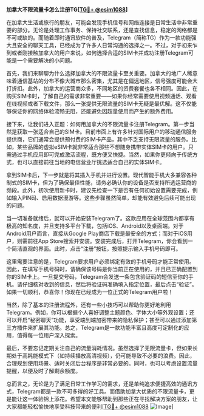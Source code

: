 **加拿大不限流量卡怎么注册TG[[TG💪+ @esim1088](https://t.me/s/esim1088)]**

在加拿大生活或旅行的朋友，可能会发现手机信号和网络连接是日常生活中非常重要的部分。无论是处理工作事务、保持社交联系，还是查找信息，稳定的网络都是不可或缺的。而随着即时通讯软件的普及，Telegram（简称TG）作为一款功能强大且安全的聊天工具，已经成为了许多人日常沟通的选择之一。不过，对于初来乍到或者刚接触加拿大的用户来说，如何选择合适的SIM卡并成功注册Telegram可能是一个需要解决的小问题。

首先，我们来聊聊为什么选择加拿大的不限流量卡至关重要。加拿大的地广人稀意味着通信基站的分布不像大城市那么密集，尤其是在偏远地区，信号强度可能会大打折扣。此外，加拿大的运营商众多，不同地区的资费套餐也各不相同。因此，在购买SIM卡时，了解自己的需求非常重要——如果你经常需要使用视频通话、观看在线视频或者下载文件，那么一张提供无限流量的SIM卡无疑是最优解。这不仅能够保证你的网络体验流畅无阻，还能避免因超量使用而产生的额外费用。

接下来，让我们进入正题：如何用加拿大的不限流量卡注册Telegram。第一步当然是获取一张适合自己的SIM卡。目前市面上有许多针对国际用户的移动通信服务提供商，它们通常会提供预付费的SIM卡产品，其中不乏支持无限流量的服务。比如，某些品牌的虚拟eSIM卡就非常适合那些不想随身携带实体SIM卡的用户。只需通过手机应用即可完成激活流程，既方便又快捷。当然，如果你更倾向于传统方式，也可以直接前往当地的电信营业厅挑选适合自己的实体SIM卡。

拿到SIM卡后，下一步就是将其插入手机并进行设置。现代智能手机大多兼容各种制式的SIM卡，但为了确保最佳性能，请务必确认你的设备是否支持所选运营商的频段。此外，初次使用新卡时，建议先检查一下是否有任何初始设置需要完成，例如输入PIN码、启用数据漫游等。这些步骤虽然简单，却能有效避免后续可能出现的问题。

当一切准备就绪后，就可以开始安装Telegram了。这款应用在全球范围内都享有极高的知名度，并且支持多平台下载，包括iOS、Android以及桌面端。对于Android用户而言，直接从Google Play商店下载是最安全的方式；而对于iOS用户，则需前往App Store搜索并安装。安装完成后，打开Telegram，你会看到一个简洁直观的界面。此时，点击“注册”按钮，按照提示输入手机号码即可。

这里需要注意的是，Telegram要求用户必须绑定有效的手机号码才能正常使用。因此，在填写手机号码时，请确保该号码是你当前正在使用的，并且已正确配置到你的SIM卡上。一旦提交号码，Telegram会发送一条包含验证码的短信至你的手机。请仔细核对收到的信息，然后将验证码准确填入指定位置，最后点击“验证”。如果一切顺利，恭喜你！你现在已经成为一位正式的Telegram用户啦！

当然，除了基本的注册流程外，还有一些小技巧可以帮助你更好地利用Telegram。例如，你可以根据个人喜好调整主题颜色、字体大小等外观设置；还可以开启“秘密聊天”功能，享受端到端加密带来的隐私保护；甚至可以通过添加第三方插件来扩展其功能。总之，Telegram是一款功能丰富且高度可定制化的应用，值得每一位用户深入探索。

最后，不要忘记定期关注自己的流量消耗情况。虽然选择了无限流量卡，但如果长期处于高耗能模式下（如持续播放高清视频），仍可能导致不必要的浪费。因此，合理规划使用场景、适时关闭后台程序是非常必要的。同时，也可以考虑设置流量提醒，以便及时了解剩余额度。

总而言之，无论是为了满足日常工作学习的需求，还是单纯追求便捷高效的通讯方式，Telegram都是一款不可多得的好工具。而借助加拿大优质的不限流量卡，更是能让这一体验锦上添花。希望本文能够帮助到那些正在寻找解决方案的朋友，让大家都能轻松愉快地享受科技带来的便利[[TG💪+ @esim1088](https://t.me/s/esim1088) ![Image](https://i.postimg.cc/4NQfJmqS/Snipaste-2025-05-13-00-14-12.png)]